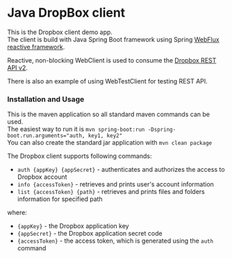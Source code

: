 # Java DropBox client

This is the Dropbox client demo app.  
The client is build with Java Spring Boot framework using Spring [WebFlux reactive 
framework](https://docs.spring.io/spring/docs/current/spring-framework-reference/web-reactive.html).  

Reactive, non-blocking WebClient is used to consume the [Dropbox REST API v2](https://www.dropbox.com/developers/documentation/http/overview).  

There is also an example of using WebTestClient for testing REST API.

### Installation and Usage
This is the maven application so all standard maven commands can be used.  
The easiest way to run it is `mvn spring-boot:run -Dspring-boot.run.arguments="auth, key1, key2"`   
You can also create the standard jar application with `mvn clean package`  

The Dropbox client supports following commands:

* `auth {appKey} {appSecret}` - authenticates and authorizes the access to Dropbox account
* `info {accessToken}` - retrieves and prints user's account information
* `list {accessToken} {path}` - retrieves and prints files and folders information for specified path

where:
* `{appKey}` - the Dropbox application key
* `{appSecret}` - the Dropbox application secret code
* `{accessToken}` - the access token, which is generated using the `auth` command





